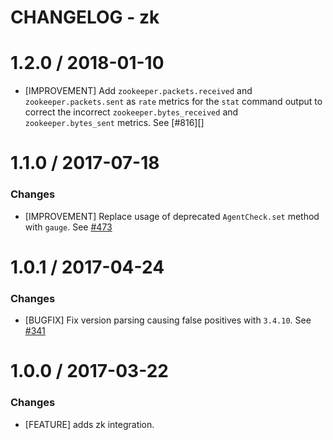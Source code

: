 # CHANGELOG - zk

1.2.0 / 2018-01-10
==================

* [IMPROVEMENT] Add `zookeeper.packets.received` and `zookeeper.packets.sent` as `rate` metrics
  for the `stat` command output to correct the incorrect `zookeeper.bytes_received` and
  `zookeeper.bytes_sent` metrics. See [#816][]

1.1.0 / 2017-07-18
==================

### Changes

* [IMPROVEMENT] Replace usage of deprecated `AgentCheck.set` method with `gauge`. See [#473][]

1.0.1 / 2017-04-24
==================

### Changes

* [BUGFIX] Fix version parsing causing false positives with `3.4.10`. See [#341][]

1.0.0 / 2017-03-22
==================

### Changes

* [FEATURE] adds zk integration.

<!--- The following link definition list is generated by PimpMyChangelog --->
[#341]: https://github.com/DataDog/integrations-core/issues/341
[#473]: https://github.com/DataDog/integrations-core/issues/473
